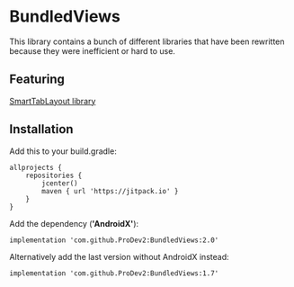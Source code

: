 # BundledViews
This library contains a bunch of different libraries that have been rewritten because they were inefficient or hard to use.

## Featuring
[SmartTabLayout library](https://github.com/ogaclejapan/SmartTabLayout)

## Installation
Add this to your build.gradle:
```
allprojects {
    repositories {
        jcenter()
        maven { url 'https://jitpack.io' }
    }
}
```

Add the dependency (**'AndroidX'**):
```
implementation 'com.github.ProDev2:BundledViews:2.0'
```

Alternatively add the last version without AndroidX instead:
```
implementation 'com.github.ProDev2:BundledViews:1.7'
```
